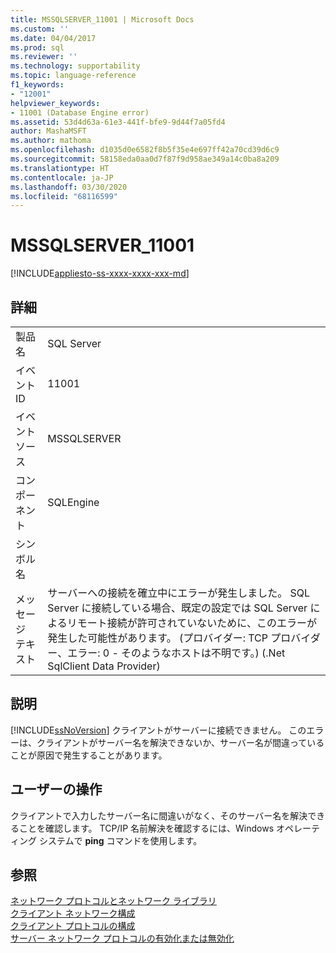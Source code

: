 ```yaml
---
title: MSSQLSERVER_11001 | Microsoft Docs
ms.custom: ''
ms.date: 04/04/2017
ms.prod: sql
ms.reviewer: ''
ms.technology: supportability
ms.topic: language-reference
f1_keywords:
- "12001"
helpviewer_keywords:
- 11001 (Database Engine error)
ms.assetid: 53d4d63a-61e3-441f-bfe9-9d44f7a05fd4
author: MashaMSFT
ms.author: mathoma
ms.openlocfilehash: d1035d0e6582f8b5f35e4e697ff42a70cd39d6c9
ms.sourcegitcommit: 58158eda0aa0d7f87f9d958ae349a14c0ba8a209
ms.translationtype: HT
ms.contentlocale: ja-JP
ms.lasthandoff: 03/30/2020
ms.locfileid: "68116599"
---
```

# <a name="mssqlserver_11001"></a>MSSQLSERVER_11001
[!INCLUDE[appliesto-ss-xxxx-xxxx-xxx-md](../../includes/appliesto-ss-xxxx-xxxx-xxx-md.md)]
  
## <a name="details"></a>詳細  
  
|||  
|-|-|  
|製品名|SQL Server|  
|イベント ID|11001|  
|イベント ソース|MSSQLSERVER|  
|コンポーネント|SQLEngine|  
|シンボル名||  
|メッセージ テキスト|サーバーへの接続を確立中にエラーが発生しました。  SQL Server に接続している場合、既定の設定では SQL Server によるリモート接続が許可されていないために、このエラーが発生した可能性があります。 (プロバイダー: TCP プロバイダー、エラー: 0 - そのようなホストは不明です。) (.Net SqlClient Data Provider)|  
  
## <a name="explanation"></a>説明  
[!INCLUDE[ssNoVersion](../../includes/ssnoversion-md.md)] クライアントがサーバーに接続できません。 このエラーは、クライアントがサーバー名を解決できないか、サーバー名が間違っていることが原因で発生することがあります。  
  
## <a name="user-action"></a>ユーザーの操作  
クライアントで入力したサーバー名に間違いがなく、そのサーバー名を解決できることを確認します。 TCP/IP 名前解決を確認するには、Windows オペレーティング システムで **ping** コマンドを使用します。  
  
## <a name="see-also"></a>参照  
[ネットワーク プロトコルとネットワーク ライブラリ](~/sql-server/install/network-protocols-and-network-libraries.md)  
[クライアント ネットワーク構成](~/database-engine/configure-windows/client-network-configuration.md)  
[クライアント プロトコルの構成](~/database-engine/configure-windows/configure-client-protocols.md)  
[サーバー ネットワーク プロトコルの有効化または無効化](~/database-engine/configure-windows/enable-or-disable-a-server-network-protocol.md)  
  

